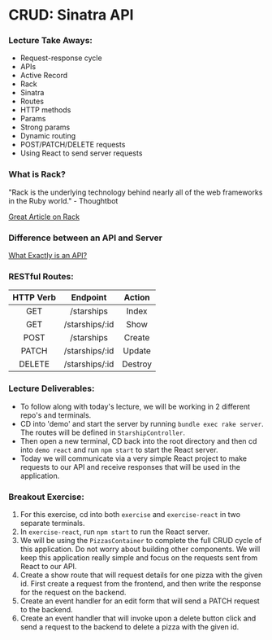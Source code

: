 # CRUD: Sinatra API 

### Lecture Take Aways:

- Request-response cycle
- APIs
- Active Record
- Rack
- Sinatra
- Routes
- HTTP methods
- Params
- Strong params
- Dynamic routing
- POST/PATCH/DELETE requests
- Using React to send server requests

### What is Rack?

"Rack is the underlying technology behind nearly all of the web frameworks in the Ruby world." - Thoughtbot

[Great Article on Rack](https://thoughtbot.com/upcase/videos/rack)


### Difference between an API and Server

[What Exactly is an API?](https://medium.com/@perrysetgo/what-exactly-is-an-api-69f36968a41f)

### RESTful Routes:

| HTTP Verb | Endpoint  | Action  |
| :---:   | :-: | :-: |
| GET | /starships | Index |
| GET | /starships/:id | Show |
| POST | /starships | Create |
| PATCH | /starships/:id | Update |
| DELETE | /starships/:id | Destroy |

### Lecture Deliverables:

- To follow along with today's lecture, we will be working in 2 different repo's and terminals.
- CD into 'demo' and start the server by running `bundle exec rake server`. The routes will be defined in `StarshipController`.
- Then open a new terminal, CD back into the root directory and then cd into `demo react` and run `npm start` to start the React server. 
- Today we will communicate via a very simple React project to make requests to our API and receive responses that will be used in the application. 

### Breakout Exercise:

1. For this exercise, cd into both `exercise` and `exercise-react` in two separate terminals.
2. In `exercise-react`, run `npm start` to run the React server. 
3. We will be using the `PizzasContainer` to complete the full CRUD cycle of this application. Do not worry about building other components. We will keep this application really simple and focus on the requests sent from React to our API.
4. Create a show route that will request details for one pizza with the given id. First create a request from the frontend, and then write the response for the request on the backend. 
5. Create an event handler for an edit form that will send a PATCH request to the backend. 
6. Create an event handler that will invoke upon a delete button click and send a request to the backend to delete a pizza with the given id. 